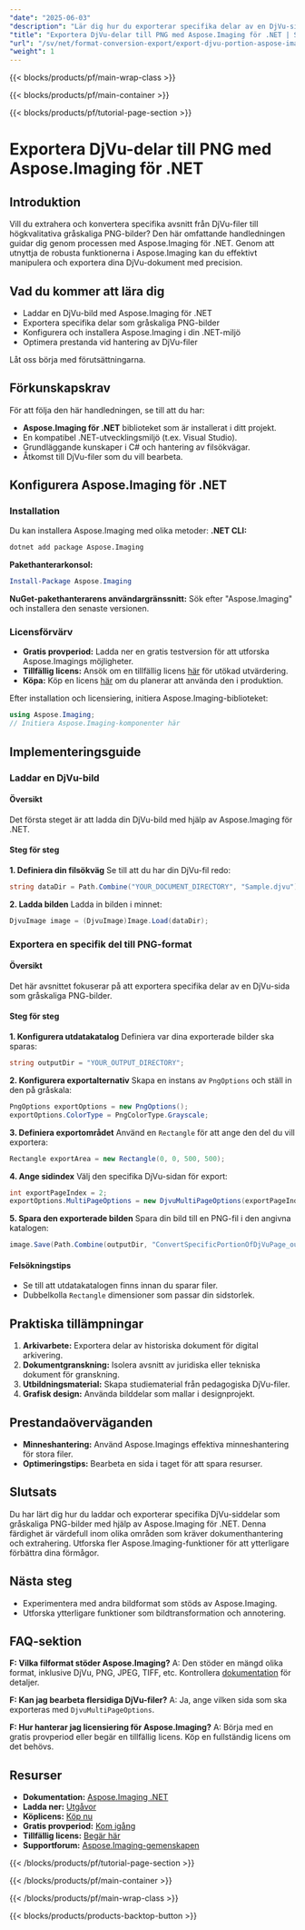 ```yaml
---
"date": "2025-06-03"
"description": "Lär dig hur du exporterar specifika delar av en DjVu-sida som gråskaliga PNG-bilder med Aspose.Imaging för .NET. Följ den här steg-för-steg-guiden för att effektivisera din dokumenthantering."
"title": "Exportera DjVu-delar till PNG med Aspose.Imaging för .NET | Steg-för-steg-guide"
"url": "/sv/net/format-conversion-export/export-djvu-portion-aspose-imaging-dotnet/"
"weight": 1
---
```


{{< blocks/products/pf/main-wrap-class >}}

{{< blocks/products/pf/main-container >}}

{{< blocks/products/pf/tutorial-page-section >}}
# Exportera DjVu-delar till PNG med Aspose.Imaging för .NET

## Introduktion
Vill du extrahera och konvertera specifika avsnitt från DjVu-filer till högkvalitativa gråskaliga PNG-bilder? Den här omfattande handledningen guidar dig genom processen med Aspose.Imaging för .NET. Genom att utnyttja de robusta funktionerna i Aspose.Imaging kan du effektivt manipulera och exportera dina DjVu-dokument med precision.

## Vad du kommer att lära dig
- Laddar en DjVu-bild med Aspose.Imaging för .NET
- Exportera specifika delar som gråskaliga PNG-bilder
- Konfigurera och installera Aspose.Imaging i din .NET-miljö
- Optimera prestanda vid hantering av DjVu-filer

Låt oss börja med förutsättningarna.

## Förkunskapskrav
För att följa den här handledningen, se till att du har:
- **Aspose.Imaging för .NET** biblioteket som är installerat i ditt projekt.
- En kompatibel .NET-utvecklingsmiljö (t.ex. Visual Studio).
- Grundläggande kunskaper i C# och hantering av filsökvägar.
- Åtkomst till DjVu-filer som du vill bearbeta.

## Konfigurera Aspose.Imaging för .NET
### Installation
Du kan installera Aspose.Imaging med olika metoder:
**.NET CLI:**
```bash
dotnet add package Aspose.Imaging
```
**Pakethanterarkonsol:**
```powershell
Install-Package Aspose.Imaging
```
**NuGet-pakethanterarens användargränssnitt:**
Sök efter "Aspose.Imaging" och installera den senaste versionen.
### Licensförvärv
- **Gratis provperiod:** Ladda ner en gratis testversion för att utforska Aspose.Imagings möjligheter.
- **Tillfällig licens:** Ansök om en tillfällig licens [här](https://purchase.aspose.com/temporary-license/) för utökad utvärdering.
- **Köpa:** Köp en licens [här](https://purchase.aspose.com/buy) om du planerar att använda den i produktion.

Efter installation och licensiering, initiera Aspose.Imaging-biblioteket:
```csharp
using Aspose.Imaging;
// Initiera Aspose.Imaging-komponenter här
```

## Implementeringsguide
### Laddar en DjVu-bild
#### Översikt
Det första steget är att ladda din DjVu-bild med hjälp av Aspose.Imaging för .NET.
#### Steg för steg
**1. Definiera din filsökväg**
Se till att du har din DjVu-fil redo:
```csharp
string dataDir = Path.Combine("YOUR_DOCUMENT_DIRECTORY", "Sample.djvu");
```
**2. Ladda bilden**
Ladda in bilden i minnet:
```csharp
DjvuImage image = (DjvuImage)Image.Load(dataDir);
```
### Exportera en specifik del till PNG-format
#### Översikt
Det här avsnittet fokuserar på att exportera specifika delar av en DjVu-sida som gråskaliga PNG-bilder.
#### Steg för steg
**1. Konfigurera utdatakatalog**
Definiera var dina exporterade bilder ska sparas:
```csharp
string outputDir = "YOUR_OUTPUT_DIRECTORY";
```
**2. Konfigurera exportalternativ**
Skapa en instans av `PngOptions` och ställ in den på gråskala:
```csharp
PngOptions exportOptions = new PngOptions();
exportOptions.ColorType = PngColorType.Grayscale;
```
**3. Definiera exportområdet**
Använd en `Rectangle` för att ange den del du vill exportera:
```csharp
Rectangle exportArea = new Rectangle(0, 0, 500, 500);
```
**4. Ange sidindex**
Välj den specifika DjVu-sidan för export:
```csharp
int exportPageIndex = 2;
exportOptions.MultiPageOptions = new DjvuMultiPageOptions(exportPageIndex, exportArea);
```
**5. Spara den exporterade bilden**
Spara din bild till en PNG-fil i den angivna katalogen:
```csharp
image.Save(Path.Combine(outputDir, "ConvertSpecificPortionOfDjVuPage_out.png"), exportOptions);
```
#### Felsökningstips
- Se till att utdatakatalogen finns innan du sparar filer.
- Dubbelkolla `Rectangle` dimensioner som passar din sidstorlek.

## Praktiska tillämpningar
1. **Arkivarbete:** Exportera delar av historiska dokument för digital arkivering.
2. **Dokumentgranskning:** Isolera avsnitt av juridiska eller tekniska dokument för granskning.
3. **Utbildningsmaterial:** Skapa studiematerial från pedagogiska DjVu-filer.
4. **Grafisk design:** Använda bilddelar som mallar i designprojekt.

## Prestandaöverväganden
- **Minneshantering:** Använd Aspose.Imagings effektiva minneshantering för stora filer.
- **Optimeringstips:** Bearbeta en sida i taget för att spara resurser.

## Slutsats
Du har lärt dig hur du laddar och exporterar specifika DjVu-siddelar som gråskaliga PNG-bilder med hjälp av Aspose.Imaging för .NET. Denna färdighet är värdefull inom olika områden som kräver dokumenthantering och extrahering. Utforska fler Aspose.Imaging-funktioner för att ytterligare förbättra dina förmågor.

## Nästa steg
- Experimentera med andra bildformat som stöds av Aspose.Imaging.
- Utforska ytterligare funktioner som bildtransformation och annotering.

## FAQ-sektion
**F: Vilka filformat stöder Aspose.Imaging?**
A: Den stöder en mängd olika format, inklusive DjVu, PNG, JPEG, TIFF, etc. Kontrollera [dokumentation](https://reference.aspose.com/imaging/net/) för detaljer.

**F: Kan jag bearbeta flersidiga DjVu-filer?**
A: Ja, ange vilken sida som ska exporteras med `DjvuMultiPageOptions`.

**F: Hur hanterar jag licensiering för Aspose.Imaging?**
A: Börja med en gratis provperiod eller begär en tillfällig licens. Köp en fullständig licens om det behövs.

## Resurser
- **Dokumentation:** [Aspose.Imaging .NET](https://reference.aspose.com/imaging/net/)
- **Ladda ner:** [Utgåvor](https://releases.aspose.com/imaging/net/)
- **Köplicens:** [Köp nu](https://purchase.aspose.com/buy)
- **Gratis provperiod:** [Kom igång](https://releases.aspose.com/imaging/net/)
- **Tillfällig licens:** [Begär här](https://purchase.aspose.com/temporary-license/)
- **Supportforum:** [Aspose.Imaging-gemenskapen](https://forum.aspose.com/c/imaging/10)

{{< /blocks/products/pf/tutorial-page-section >}}

{{< /blocks/products/pf/main-container >}}

{{< /blocks/products/pf/main-wrap-class >}}

{{< blocks/products/products-backtop-button >}}